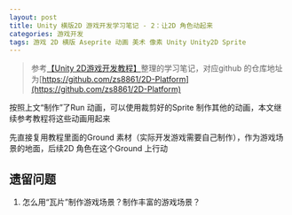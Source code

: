 ```yaml
---
layout: post
title: Unity 横版2D 游戏开发学习笔记 - 2：让2D 角色动起来
categories: 游戏开发
tags: 游戏 2D 横版 Aseprite 动画 美术 像素 Unity Unity2D Sprite 
---
```


>参考[【Unity 2D游戏开发教程】](https://www.bilibili.com/video/BV1sE411L7kV)整理的学习笔记，对应github 的仓库地址为[https://github.com/zs8861/2D-Platform](https://github.com/zs8861/2D-Platform)

按照上文“制作”了Run 动画，可以使用裁剪好的Sprite 制作其他的动画，本文继续参考教程将这些动画用起来

先直接复用教程里面的Ground 素材（实际开发游戏需要自己制作），作为游戏场景的地面，后续2D 角色在这个Ground 上行动



## 遗留问题

1. 怎么用“瓦片”制作游戏场景？制作丰富的游戏场景？
